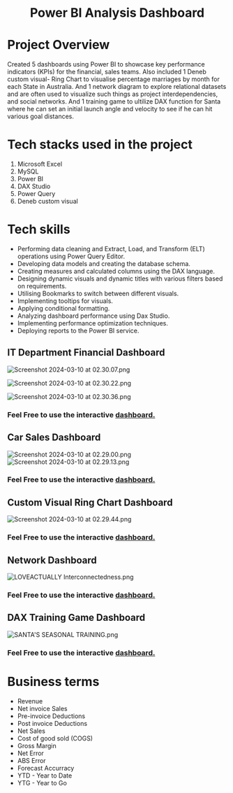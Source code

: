 # <p align="center">Power BI Analysis Dashboard</p>

# Project Overview

Created 5 dashboards using Power BI to showcase key performance indicators (KPIs) for the financial, sales teams.
Also included 1 Deneb custom visual- Ring Chart to visualise percentage marriages by month for each State in Australia.
And 1 network diagram to explore relational datasets and are often used to visualize such things as project interdependencies, and social networks. 
And 1 training game to ultilize DAX function for Santa where he can set an initial launch angle and velocity to see if he can hit various goal distances.

# Tech stacks used in the project
1. Microsoft Excel
2. MySQL
3. Power BI
4. DAX Studio
5. Power Query
6. Deneb custom visual

# Tech skills
* Performing data cleaning and Extract, Load, and Transform (ELT) operations using Power Query Editor.
* Developing data models and creating the database schema.
* Creating measures and calculated columns using the DAX language.
* Designing dynamic visuals and dynamic titles with various filters based on requirements.
* Utilising Bookmarks to switch between different visuals.
* Implementing tooltips for visuals.
* Applying conditional formatting.
* Analyzing dashboard performance using Dax Studio.
* Implementing performance optimization techniques.
* Deploying reports to the Power BI service.


## IT Department Financial Dashboard
![Screenshot 2024-03-10 at 02.30.07.png](https://github.com/PennyLi123/Power-Bi-Analysis-Dashboard/blob/main/Screenshot%202024-03-10%20at%2002.30.07.png)

![Screenshot 2024-03-10 at 02.30.22.png](https://github.com/PennyLi123/Power-Bi-Analysis-Dashboard/blob/main/Screenshot%202024-03-10%20at%2002.30.22.png)

![Screenshot 2024-03-10 at 02.30.36.png](https://github.com/PennyLi123/Power-Bi-Analysis-Dashboard/blob/main/Screenshot%202024-03-10%20at%2002.30.36.png)

### Feel Free to use the interactive [dashboard.](https://app.powerbi.com/view?r=eyJrIjoiODc4OWNmYjMtNjkwZS00MDNhLTllN2ItNzE0NDkyMDhjZDdiIiwidCI6IjMxNjIzZjJjLWQ0ZTMtNDYwOS1iNTkzLWMzNjVkN2I3YmExZiJ9)

## Car Sales Dashboard
![Screenshot 2024-03-10 at 02.29.00.png](https://github.com/PennyLi123/Power-Bi-Analysis-Dashboard/blob/main/Screenshot%202024-03-10%20at%2002.29.00.png)
![Screenshot 2024-03-10 at 02.29.13.png](https://github.com/PennyLi123/Power-Bi-Analysis-Dashboard/blob/main/Screenshot%202024-03-10%20at%2002.29.13.png)

### Feel Free to use the interactive [dashboard.](https://app.powerbi.com/view?r=eyJrIjoiN2UzMjgyMmEtMzFkNi00NTFhLWI4NDAtMzQ5M2JmNjk1MWU3IiwidCI6IjMxNjIzZjJjLWQ0ZTMtNDYwOS1iNTkzLWMzNjVkN2I3YmExZiJ9)

## Custom Visual Ring Chart Dashboard
![Screenshot 2024-03-10 at 02.29.44.png](https://github.com/PennyLi123/Power-Bi-Analysis-Dashboard/blob/main/Screenshot%202024-03-10%20at%2002.29.44.png)

### Feel Free to use the interactive [dashboard.](https://app.powerbi.com/view?r=eyJrIjoiZmM5YmM1NjctY2Y3My00Y2EzLTlmZTYtZDYwNjIwMzAxNDQ0IiwidCI6IjMxNjIzZjJjLWQ0ZTMtNDYwOS1iNTkzLWMzNjVkN2I3YmExZiJ9)

## Network Dashboard
![LOVEACTUALLY Interconnectedness.png](https://github.com/PennyLi123/Power-Bi-Analysis-Dashboard/blob/main/LOVEACTUALLY%20Interconnectedness.png)

### Feel Free to use the interactive [dashboard.](https://app.powerbi.com/view?r=eyJrIjoiM2MxOWY1YWMtZDMxNy00ZWViLWFlNmEtNjczYWVkZmFkZTIwIiwidCI6IjMxNjIzZjJjLWQ0ZTMtNDYwOS1iNTkzLWMzNjVkN2I3YmExZiJ9)

## DAX Training Game Dashboard
![SANTA'S SEASONAL TRAINING.png](https://github.com/PennyLi123/Power-Bi-Analysis-Dashboard/blob/main/SANTA'S%20SEASONAL%20TRAINING.png)
### Feel Free to use the interactive [dashboard.](https://app.powerbi.com/view?r=eyJrIjoiNTBhNGE3NjctNDU1Yy00ODI2LWE4YjUtNWJiMzE2NjJkZTEyIiwidCI6IjMxNjIzZjJjLWQ0ZTMtNDYwOS1iNTkzLWMzNjVkN2I3YmExZiJ9)




# Business terms
* Revenue
* Net invoice Sales
* Pre-invoice Deductions
* Post invoice Deductions
* Net Sales
* Cost of good sold (COGS)
* Gross Margin
* Net Error
* ABS Error
* Forecast Accurracy
* YTD - Year to Date
* YTG - Year to Go

